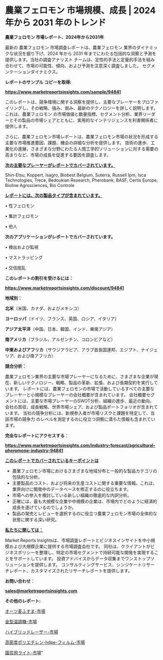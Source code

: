 # 農業フェロモン 市場規模、成長 | 2024 年から 2031 年のトレンド

<strong>農業フェロモン 市場レポート、2024年から2031年</strong>

最新の 農業フェロモン 市場調査レポートは、農業フェロモン 業界のダイナミックな状況を掘り下げ、2024 年から 2031 年までにわたる包括的な洞察と予測を提供します。当社の調査アナリスト チームは、定性的手法と定量的手法を組み合わせて、市場の可能性、傾向、および予測を注意深く調査しました。 セグメンテーションダイナミクス。



<strong>レポートのサンプル コピーを取得:</strong> <a href=https://www.marketreportsinsights.com/sample/94841>

<strong><u>https://www.marketreportsinsights.com/sample/94841</u></strong></a>

このレポートは、競争環境に関する洞察を提供し、主要なプレーヤーをプロファイリングし、その戦略、強み、弱み、最新のテクノロジーを詳しく説明します。 これは、農業フェロモン の市場価値と数量指標、セグメント分析、業界リーダーとその製品の市場シェアとともに、実用的なインテリジェンスを利害関係者に提供します。

さらに、農業フェロモン市場レポートは、農業フェロモン市場の状況を形成する主要な市場推進要因、課題、機会の詳細な分析を提供します。 技術の進歩、工業化の進展、さまざまな分野にわたる人間工学的ソリューションに対する需要の高まりなど、市場の成長を促進する要因を調査します。



<strong><u>次の主要なプレーヤーがレポートでカバーされています。</u></strong>

Shin-Etsu, Koppert, Isagro, Biobest Belgium, Suterra, Russell Ipm, Isca Technologies, Trece, Bedoukian Research, Pherobank, BASF, Certis Europe, Bioline Agrosciences, Bio Controle



<strong><u><b>レポートには、次の製品タイプが含まれています。</b></u></strong>

• 性フェロモン

• 集計フェロモン

• 他人



<strong><b>次のアプリケーションがレポートでカバーされています。</b></strong>

• 検出および監視

• マストラッピング

• 交信撹乱



<strong><b>このレポートの割引を受けるには：</b></strong><a href=https://www.marketreportsinsights.com/discount/94841>

<strong><u>https://www.marketreportsinsights.com/discount/94841</u></strong></a>



<strong>地域別：</strong>



<strong>北米</strong>（米国、カナダ、およびメキシコ）



<strong>ヨーロッパ</strong>（ドイツ、フランス、英国、ロシア、イタリア）



<strong>アジア太平洋</strong>（中国、日本、韓国、インド、東南アジア）



<strong>南アメリカ</strong>（ブラジル、アルゼンチン、コロンビアなど）



<strong>中東およびアフリカ</strong>（サウジアラビア、アラブ首長国連邦、エジプト、ナイジェリア、および南アフリカ）



<strong>競合分析：</strong>

農業フェロモン業界の主要な市場プレーヤーになるために、さまざまな企業が現在、新しいテクノロジー、戦略、製品の革新、拡張、および長期契約を実行しています。 レポートには、農業フェロモンの市場で活動しているすべての主要なプレーヤーと小規模なプレーヤーの会社概要が含まれています。 会社概要セグメントには、主要な市場プレーヤーのSWOT分析、組織の進歩、最近の動向、会社の買収、成長戦略、世界市場シェア、および製品ポートフォリオが含まれています。 当社の競争分析には、新規参入者が市場リスクと課題を特定して、当該市場の競争力 のレベルを測定するのに役立つ洞察に満ちた情報も含まれています。



<strong>完全なレポートにアクセスする</strong>：

<a href=https://www.marketreportsinsights.com/industry-forecast/agricultural-pheromone-industry-94841>

<strong><u>https://www.marketreportsinsights.com/industry-forecast/agricultural-pheromone-industry-94841</u></strong></a>



<strong><u><b>このレポートでカバーされているキーポイントは</b></u></strong>
<ul>
  <li>農業フェロモン市場におけるさまざまな地域分布と一般的な製品カテゴリの包括的な分析。</li>
  <li>主要製品のコスト、および将来の生産コストに関する重要な情報。これは、業界向けに開発中のデータベースを修正するのに役立ちます。</li>
  <li>市場への参入を検討している新しい組織の徹底的な内訳分析。</li>
  <li>正確には、最も大規模な企業や中規模の企業は、市場内でどのように経済的成長を遂げているのでしょうか。</li>
  <li>製品の発売とレビューを選択するのに役立つ農業フェロモン市場の全体的な状態に関する深い研究。</li>
</ul>


<strong><u><b>私たちに関しては：</b></u></strong>

Market Reports Insightsは、市場調査レポートとビジネスインサイトを中小規模および大規模企業に提供する市場調査会社です。 同社は、クライアントがビジネスポリシーを整理し、特定の市場セグメントで持続可能な開発を実現することをサポートしています。 投資アドバイスからデータ収集までワンストップソリューションを提供します。 コンサルティングサービス、シンジケートリサーチレポート、カスタマイズされたリサーチレポートを提供します。



<strong><b>お問い合わせ</b></strong>：

<a href=mailto:sales@marketreportsinsights.com>

<strong><u>sales@marketreportsinsights.com</u></strong></a>



<strong>その他のレポート:</strong>

<a href=https://www.linkedin.com/pulse/オーツ麦ふすま-市場-2023-年のダイナミクスとビジネストレンド-2030-pr-news-hub-blf9f/>オーツ麦ふすま-市場</a>

<a href=https://www.linkedin.com/pulse/金型温調機-市場-2023-最新の-cagr-および成長分析-2030-analytics-achievers-24-analysis-g0b8f/>金型温調機-市場</a>

<a href=https://www.linkedin.com/pulse/ハイブリッドレーザー-市場-2023-年のダイナミクスとビジネストレンド-2030-ek8xf/>ハイブリッドレーザー-市場</a>

<a href=https://www.linkedin.com/pulse/高密度ポリエチレン-hdpe-フィルム-市場-2023-新興市場-将来の動向と市場需要-7jxhf/>高密度ポリエチレン-hdpe-フィルム-市場</a>

<a href=https://www.linkedin.com/pulse/園芸用ライト-市場-2030-年までの需要に焦点を当てた-2023-年調査レポート-qelqf/>園芸用ライト-市場</a>"
